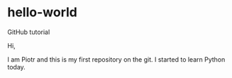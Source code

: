 # hello-world
GitHub tutorial

Hi, 

I am Piotr and this is my first repository on the git. I started to learn Python today.


